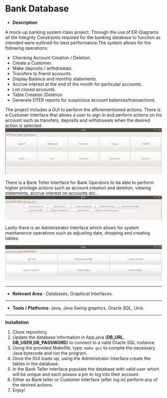 # Bank Database


- **Description**

A mock-up banking system class project. Through the use of ER-Diagrams all the Integrity Constraints required for the banking database to function as intended were outlined for best performance.The system allows for the following operations:

* Checking Account Creation / Deletion.
* Create a Customer.
* Make deposits / withdrawals.
* Transfers to friend accounts.	
* Display Balance and monthly statements.
* Accrue interest at the end of the month for particular accounts.
* List closed accounts.
* Table Creation /Deletion.	
* Generate DTER reports for suspicious account balances/transactions.

The project includes a GUI to perform the afforementioned actions. There is a Customer Interface that allows a user to sign in and perform actions on his account such as transfers, deposits and withdrawals when the desired action is selected:
![Screenshot](bank-customer.png)

There is a Bank Teller Interface for Bank Operators to be able to perform higher privilege actions such as account creation and deletion, viewing statements, accrue interest on accounts etc...
![Screenshot](bank-system.png)

Lastly there is an Administrator Interface which allows for system maintanence operations such as adjusting date, dropping and creating tables:

![Screenshot](bank-adminstrator.png)
___
- **Relevant Area** : Databases, Graphical Interfaces.
___
- **Tools / Platforms**: Java, Java Swing graphics, Oracle SQL, Unix. 
___
**Installation**
1. Clone repository.
2. Update the database information in App.java (**DB_URL**, **DB_USER**,**DB_PASSWORD**) to connect to a valid Oracle SQL instance.
3. Using the provided Makefile, type: `make gui` to compile the necessary Java bytecode and run the program.
4. Once the GUI loads up, using the Administrator Interface create the tables in the database.
5. In the Bank Teller Interface populate the database with valid user which will be unique and each posses a pin to log into their account.
6. Either as Bank teller or Customer Interface (after log in) perform any of the desired actions.
7. Enjoy!

